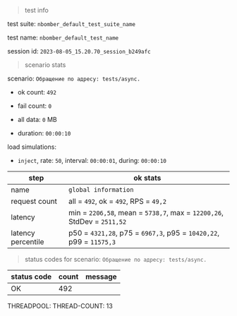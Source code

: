 > test info

test suite: `nbomber_default_test_suite_name`

test name: `nbomber_default_test_name`

session id: `2023-08-05_15.20.70_session_b249afc`

> scenario stats

scenario: `Обращение по адресу: tests/async.`

- ok count: `492`

- fail count: `0`

- all data: `0` MB

- duration: `00:00:10`

load simulations:

- `inject`, rate: `50`, interval: `00:00:01`, during: `00:00:10`

| step               | ok stats                                                               |
| ------------------ | ---------------------------------------------------------------------- |
| name               | `global information`                                                   |
| request count      | all = `492`, ok = `492`, RPS = `49,2`                                  |
| latency            | min = `2206,58`, mean = `5738,7`, max = `12200,26`, StdDev = `2511,52` |
| latency percentile | p50 = `4321,28`, p75 = `6967,3`, p95 = `10420,22`, p99 = `11575,3`     |

> status codes for scenario: `Обращение по адресу: tests/async.`

| status code | count | message |
| ----------- | ----- | ------- |
| OK          | 492   |         |

THREADPOOL: THREAD-COUNT: 13
